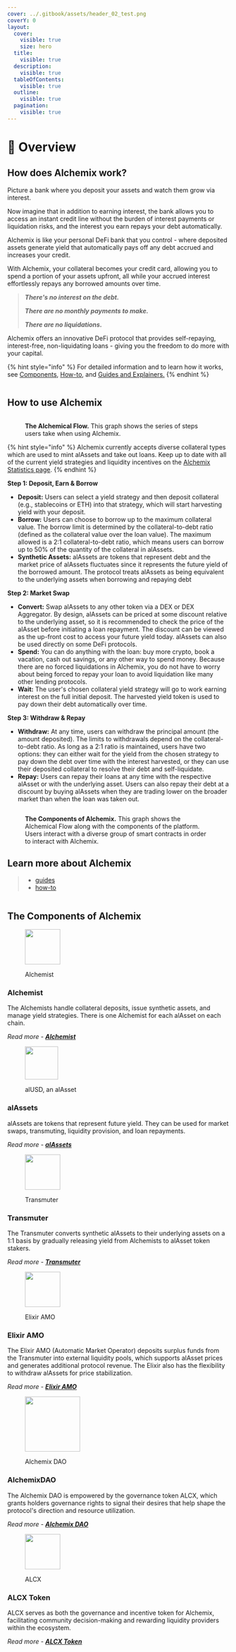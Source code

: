 ```yaml
---
cover: ../.gitbook/assets/header_02_test.png
coverY: 0
layout:
  cover:
    visible: true
    size: hero
  title:
    visible: true
  description:
    visible: true
  tableOfContents:
    visible: true
  outline:
    visible: true
  pagination:
    visible: true
---
```


# 🔮 Overview

## How does Alchemix work? <a href="#what-does-alchemix-do" id="what-does-alchemix-do"></a>

Picture a bank where you deposit your assets and watch them grow via interest.&#x20;

Now imagine that in addition to earning interest, the bank allows you to access an instant credit line without the burden of interest payments or liquidation risks, and the interest you earn repays your debt automatically.

Alchemix is like your personal DeFi bank that you control - where deposited assets generate yield that automatically pays off any debt accrued and increases your credit.

With Alchemix, your collateral becomes your credit card, allowing you to spend a portion of your assets upfront, all while your accrued interest effortlessly repays any borrowed amounts over time.



> _**There's no interest on the debt.**_
>
> _**There are no monthly payments to make.**_
>
> _**There are no liquidations.**_



Alchemix offers an innovative DeFi protocol that provides self-repaying, interest-free, non-liquidating loans - giving you the freedom to do more with your capital.

{% hint style="info" %}
For detailed information and to learn how it works, see [Components](overview.md#the-components-of-alchemix), [How-to](../resources/how-to/), and [Guides and Explainers.](../resources/guides/)
{% endhint %}

<figure><img src="../.gitbook/assets/PlainLine_01.png" alt=""><figcaption></figcaption></figure>

## How to use Alchemix <a href="#how-do-i-use-it" id="how-do-i-use-it"></a>

<figure><img src="../.gitbook/assets/01_02 (1).png" alt=""><figcaption><p><strong>The Alchemical Flow.</strong> This graph shows the series of steps users take when using Alchemix.</p></figcaption></figure>

{% hint style="info" %}
Alchemix currently accepts diverse collateral types which are used to mint alAssets and take out loans. Keep up to date with all of the current yield strategies and liquidity incentives on the [Alchemix Statistics page](https://alchemix-stats.com/).
{% endhint %}

**Step 1: Deposit, Earn & Borrow**

* **Deposit:** Users can select a yield strategy and then deposit collateral (e.g., stablecoins or ETH) into that strategy, which will start harvesting yield with your deposit.
* **Borrow:** Users can choose to borrow up to the maximum collateral value. The borrow limit is determined by the collateral-to-debt ratio (defined as the collateral value over the loan value). The maximum allowed is a 2:1 collateral-to-debt ratio, which means users can borrow up to 50% of the quantity of the collateral in alAssets.&#x20;
* **Synthetic Assets:** alAssets are tokens that represent debt and the market price of alAssets fluctuates since it represents the future yield of the borrowed amount. The protocol treats alAssets as being equivalent to the underlying assets when borrowing and repaying debt

**Step 2: Market Swap**

* **Convert:** Swap alAssets to any other token via a DEX or DEX Aggregator. By design, alAssets can be priced at some discount relative to the underlying asset, so it is recommended to check the price of the alAsset before initiating a loan repayment. The discount can be viewed as the up-front cost to access your future yield today. alAssets can also be used directly on some DeFi protocols.
* **Spend:** You can do anything with the loan: buy more crypto, book a vacation, cash out savings, or any other way to spend money. Because there are no forced liquidations in Alchemix, you do not have to worry about being forced to repay your loan to avoid liquidation like many other lending protocols.&#x20;
* **Wait:** The user's chosen collateral yield strategy will go to work earning interest on the full initial deposit. The harvested yield token is used to pay down their debt automatically over time.

**Step 3: Withdraw & Repay**

* **Withdraw:** At any time, users can withdraw the principal amount (the amount deposited). The limits to withdrawals depend on the collateral-to-debt ratio. As long as a 2:1 ratio is maintained, users have two options: they can either wait for the yield from the chosen strategy to pay down the debt over time with the interest harvested, or they can use their deposited collateral to resolve their debt and self-liquidate.
* **Repay:** Users can repay their loans at any time with the respective alAsset or with the underlying asset. Users can also repay their debt at a discount by buying alAssets when they are trading lower on the broader market than when the loan was taken out.

<figure><img src="../.gitbook/assets/02_03.png" alt=""><figcaption><p><strong>The Components of Alchemix.</strong> This graph shows the Alchemical Flow along with the components of the platform. Users interact with a diverse group of smart contracts in order to interact with Alchemix.</p></figcaption></figure>

## Learn more about Alchemix

> * [guides](../resources/guides/ "mention")
> * [how-to](../resources/how-to/ "mention")

<figure><img src="../.gitbook/assets/PlainLine_01.png" alt=""><figcaption></figcaption></figure>

## The Components of Alchemix

<figure><img src="../.gitbook/assets/vaults.png" alt="" width="80"><figcaption><p>Alchemist</p></figcaption></figure>

### Alchemist

The Alchemists handle collateral deposits, issue synthetic assets, and manage yield strategies. There is one Alchemist for each alAsset on each chain.

_Read more -_ [_**Alchemist**_](https://alchemix-finance.gitbook.io/user-docs/components/alchemist)

<figure><img src="../.gitbook/assets/alUSD_thick.svg" alt="" width="75"><figcaption><p>alUSD, an alAsset</p></figcaption></figure>

### alAssets

alAssets are tokens that represent future yield. They can be used for market swaps, transmuting, liquidity provision, and loan repayments.

_Read more -_ [_**alAssets**_](https://alchemix-finance.gitbook.io/user-docs/components/alassets)&#x20;

<figure><img src="../.gitbook/assets/transmuter_thin.png" alt="" width="80"><figcaption><p>Transmuter</p></figcaption></figure>

### Transmuter

The Transmuter converts synthetic alAssets to their underlying assets on a 1:1 basis by gradually releasing yield from Alchemists to alAsset token stakers.

_Read more -_ [_**Transmuter**_](https://alchemix-finance.gitbook.io/user-docs/components/transmuter)

<figure><img src="../.gitbook/assets/farm_thin.png" alt="" width="80"><figcaption><p>Elixir AMO</p></figcaption></figure>

### Elixir AMO

The Elixir AMO (Automatic Market Operator) deposits surplus funds from the Transmuter into external liquidity pools, which supports alAsset prices and generates additional protocol revenue. The Elixir also has the flexibility to withdraw alAssets for price stabilization.

_Read more -_ [_**Elixir AMO**_](https://alchemix-finance.gitbook.io/user-docs/components/elixir-amo)

<figure><img src="../.gitbook/assets/Untitled design (1).png" alt="" width="125"><figcaption><p>Alchemix DAO</p></figcaption></figure>

### AlchemixDAO&#x20;

The Alchemix DAO is empowered by the governance token ALCX, which grants holders governance rights to signal their desires that help shape the protocol's direction and resource utilization.

_​Read more -_ [_**Alchemix DAO**_](https://alchemix-finance.gitbook.io/user-docs/alchemix-dao/alchemix-dao)&#x20;

<figure><img src="../.gitbook/assets/ALCX-Std-logo_Thick (5).png" alt="" width="80"><figcaption><p>ALCX</p></figcaption></figure>

### ALCX Token

ALCX serves as both the governance and incentive token for Alchemix, facilitating community decision-making and rewarding liquidity providers within the ecosystem.

_Read more - ​_[_**ALCX Token**_](https://alchemix-finance.gitbook.io/user-docs/alchemix-dao/alcx-token-distribution)&#x20;

<figure><img src="../.gitbook/assets/header_02_test.png" alt=""><figcaption></figcaption></figure>
